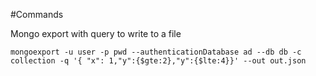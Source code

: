 #Commands

Mongo export with query to write to a file

```mongoexport -u user -p pwd --authenticationDatabase ad --db db -c collection -q '{ "x": 1,"y":{$gte:2},"y":{$lte:4}}' --out out.json```
